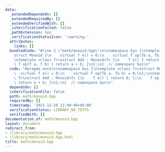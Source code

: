 ```yaml
---
data:
  _extendedDependsOn: []
  _extendedRequiredBy: []
  _extendedVerifiedWith: []
  _isVerificationFailed: false
  _pathExtension: hpp
  _verificationStatusIcon: ':warning:'
  attributes:
    links: []
  bundledCode: "#line 2 \"math/monoid.hpp\"\n\nnamespace bys {\ntemplate <class T>\n\
    struct Monoid {\n    virtual T e() = 0;\n    virtual T op(T& a, T& b) = 0;\n};\n\
    \ntemplate <class T>\nstruct Add : Monoid<T> {\n    T e() { return 0; };\n   \
    \ T op(T a, T b) { return a + b; }\n};\n}  // namespace bys\n"
  code: "#pragma once\n\nnamespace bys {\ntemplate <class T>\nstruct Monoid {\n  \
    \  virtual T e() = 0;\n    virtual T op(T& a, T& b) = 0;\n};\n\ntemplate <class\
    \ T>\nstruct Add : Monoid<T> {\n    T e() { return 0; };\n    T op(T a, T b) {\
    \ return a + b; }\n};\n}  // namespace bys\n"
  dependsOn: []
  isVerificationFile: false
  path: math/monoid.hpp
  requiredBy: []
  timestamp: '2021-12-29 22:40:40+09:00'
  verificationStatus: LIBRARY_NO_TESTS
  verifiedWith: []
documentation_of: math/monoid.hpp
layout: document
redirect_from:
- /library/math/monoid.hpp
- /library/math/monoid.hpp.html
title: math/monoid.hpp
---
```

